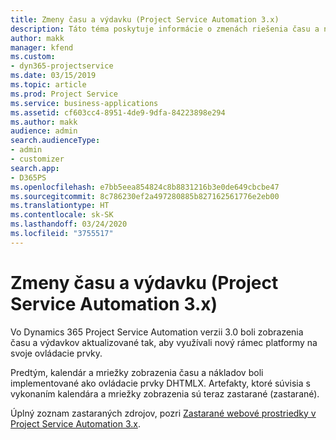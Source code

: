 ```yaml
---
title: Zmeny času a výdavku (Project Service Automation 3.x)
description: Táto téma poskytuje informácie o zmenách riešenia času a nákladov.
author: makk
manager: kfend
ms.custom:
- dyn365-projectservice
ms.date: 03/15/2019
ms.topic: article
ms.prod: Project Service
ms.service: business-applications
ms.assetid: cf603cc4-8951-4de9-9dfa-84223898e294
ms.author: makk
audience: admin
search.audienceType:
- admin
- customizer
search.app:
- D365PS
ms.openlocfilehash: e7bb5eea854824c8b8831216b3e0de649cbcbe47
ms.sourcegitcommit: 8c786230ef2a497280885b827162561776e2eb00
ms.translationtype: HT
ms.contentlocale: sk-SK
ms.lasthandoff: 03/24/2020
ms.locfileid: "3755517"
---
```

# <a name="time-and-expense-changes-project-service-automation-3x"></a>Zmeny času a výdavku (Project Service Automation 3.x)

Vo Dynamics 365 Project Service Automation verzii 3.0 boli zobrazenia času a výdavkov aktualizované tak, aby využívali nový rámec platformy na svoje ovládacie prvky.

Predtým, kalendár a mriežky zobrazenia času a nákladov boli implementované ako ovládacie prvky DHTMLX. Artefakty, ktoré súvisia s vykonaním kalendára a mriežky zobrazenia sú teraz zastarané (zastarané).

Úplný zoznam zastaraných zdrojov, pozri [Zastarané webové prostriedky v Project Service Automation 3.x](web-resources-deprecated-v3.x.md).
